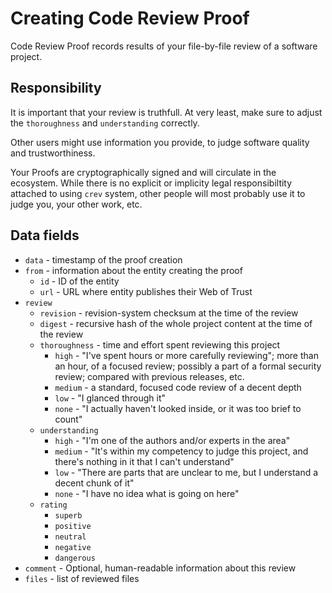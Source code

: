# Creating Code Review Proof

Code Review Proof records results of your file-by-file review of a software project.

## Responsibility

It is important that your review is truthfull. At very least, make sure
to adjust the `thoroughness` and `understanding` correctly.

Other users might use information you provide, to judge software quality
and trustworthiness.

Your Proofs are cryptographically signed and will circulate in the ecosystem.
While there is no explicit or implicity legal responsibiltity attached to
using `crev` system, other people will most probably use it to judge you,
your other work, etc.


## Data fields

* `data` - timestamp of the proof creation
* `from` - information about the entity creating the proof
  * `id` - ID of the entity
  * `url` - URL where entity publishes their Web of Trust
* `review`
  * `revision` - revision-system checksum at the time of the review
  * `digest` - recursive hash of the whole project content at the time of the review
  * `thoroughness` - time and effort spent reviewing this project
    * `high` - "I've spent hours or more carefully reviewing"; more than an hour,
               of a focused review; possibly a part of a formal security review;
               compared with previous releases, etc.
    * `medium` - a standard, focused code review of a decent depth
    * `low` - "I glanced through it"
    * `none` - "I actually haven't looked inside, or it was too brief to count"
  * `understanding`
    * `high` - "I'm one of the authors and/or experts in the area"
    * `medium` - "It's within my competency to judge this project, and there's nothing
                 in it that I can't understand"
    * `low` - "There are parts that are unclear to me, but I understand a decent chunk
               of it"
    * `none` - "I have no idea what is going on here"
  * `rating`
    * `superb`
    * `positive`
    * `neutral`
    * `negative`
    * `dangerous`
* `comment` - Optional, human-readable information about this review
* `files` - list of reviewed files
